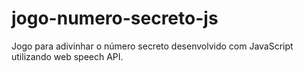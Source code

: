 # jogo-numero-secreto-js
Jogo para adivinhar o número secreto desenvolvido com JavaScript utilizando web speech API.
